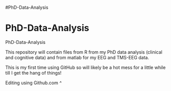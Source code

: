 #PhD-Data-Analysis
# PhD-Data-Analysis
 PhD-Data-Analysis

This repository will contain files from R from my PhD data analysis (clinical and cognitive data) and from matlab for my EEG and TMS-EEG data. 

This is my first time using GitHub so will likely be a hot mess for a little while till I get the hang of things! 

Editing using Github.com *^* 

